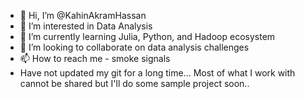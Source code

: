 - 👋 Hi, I’m @KahinAkramHassan
- 👀 I’m interested in Data Analysis
- 🌱 I’m currently learning Julia, Python, and Hadoop ecosystem 
- 💞️ I’m looking to collaborate on data analysis challenges
- 📫 How to reach me - smoke signals
- Have not updated my git for a long time... Most of what I work with cannot be shared but I'll do some sample project soon..

<!---
KahinAkramHassan/KahinAkramHassan is a ✨ special ✨ repository because its `README.md` (this file) appears on your GitHub profile.
You can click the Preview link to take a look at your changes.
--->
